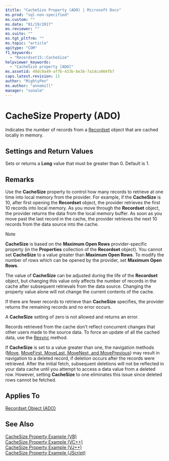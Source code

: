 ```yaml
---
$title: "CacheSize Property (ADO) | Microsoft Docs"
ms.prod: "sql-non-specified"
ms.custom: ""
ms.date: "01/19/2017"
ms.reviewer: ""
ms.suite: ""
ms.tgt_pltfrm: ""
ms.topic: "article"
apitype: "COM"
f1_keywords: 
  - "Recordset15::CacheSize"
helpviewer_keywords: 
  - "CacheSize property [ADO]"
ms.assetid: 49dc9a49-af7b-433b-be36-7a14ca984fb7
caps.latest.revision: 11
author: "MightyPen"
ms.author: "annemill"
manager: "sonalm"
---
```

# CacheSize Property (ADO)
Indicates the number of records from a [Recordset](../../../ado/reference/ado-api/recordset-object-ado.md) object that are cached locally in memory.  
  
## Settings and Return Values  
 Sets or returns a **Long** value that must be greater than 0. Default is 1.  
  
## Remarks  
 Use the **CacheSize** property to control how many records to retrieve at one time into local memory from the provider. For example, if the **CacheSize** is 10, after first opening the **Recordset** object, the provider retrieves the first 10 records into local memory. As you move through the **Recordset** object, the provider returns the data from the local memory buffer. As soon as you move past the last record in the cache, the provider retrieves the next 10 records from the data source into the cache.  
  
> [!NOTE]
>  **CacheSize** is based on the **Maximum Open Rows** provider-specific property (in the **Properties** collection of the **Recordset** object). You cannot set **CacheSize** to a value greater than **Maximum Open Rows**. To modify the number of rows which can be opened by the provider, set **Maximum Open Rows**.  
  
 The value of **CacheSize** can be adjusted during the life of the **Recordset** object, but changing this value only affects the number of records in the cache after subsequent retrievals from the data source. Changing the property value alone will not change the current contents of the cache.  
  
 If there are fewer records to retrieve than **CacheSize** specifies, the provider returns the remaining records and no error occurs.  
  
 A **CacheSize** setting of zero is not allowed and returns an error.  
  
 Records retrieved from the cache don't reflect concurrent changes that other users made to the source data. To force an update of all the cached data, use the [Resync](../../../ado/reference/ado-api/resync-method.md) method.  
  
 If **CacheSize** is set to a value greater than one, the navigation methods ([Move](../../../ado/reference/ado-api/move-method-ado.md), [MoveFirst, MoveLast, MoveNext, and MovePrevious](../../../ado/reference/ado-api/movefirst-movelast-movenext-and-moveprevious-methods-ado.md)) may result in navigation to a deleted record, if deletion occurs after the records were retrieved. After the initial fetch, subsequent deletions will not be reflected in your data cache until you attempt to access a data value from a deleted row. However, setting **CacheSize** to one eliminates this issue since deleted rows cannot be fetched.  
  
## Applies To  
 [Recordset Object (ADO)](../../../ado/reference/ado-api/recordset-object-ado.md)  
  
## See Also  
 [CacheSize Property Example (VB)](../../../ado/reference/ado-api/cachesize-property-example-vb.md)   
 [CacheSize Property Example (VC++)](../../../ado/reference/ado-api/cachesize-property-example-vc.md)   
 [CacheSize Property Example (VJ++)](../../../ado/reference/ado-api/cachesize-property-example-vj.md)   
 [CacheSize Property Example (JScript)](../../../ado/reference/ado-api/cachesize-property-example-jscript.md)